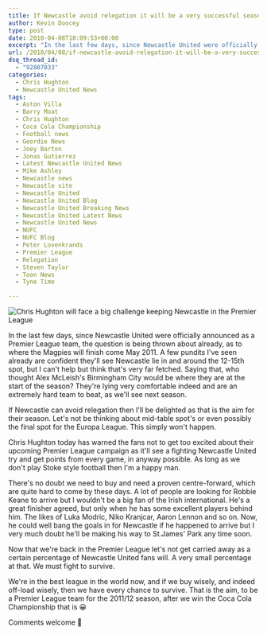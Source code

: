 ```yaml
---
title: If Newcastle avoid relegation it will be a very successful season in the Premier League
author: Kevin Doocey
type: post
date: 2010-04-08T18:09:53+00:00
excerpt: "In the last few days, since Newcastle United were officially announced as a Premier League team the question is being throw about already, as to where the Magpies will finish come May 2011. A few pundits I've seen already are confident they'll see Newcastle lie around the 12-15th spot, but I can't help but think that's very far fetched. Saying that, who thought Alex McLeish's Birmingham City would be where they are at the.. "
url: /2010/04/08/if-newcastle-avoid-relegation-it-will-be-a-very-successful-season-in-the-premier-league/
dsq_thread_id:
  - "92807033"
categories:
  - Chris Hughton
  - Newcastle United News
tags:
  - Aston Villa
  - Barry Moat
  - Chris Hughton
  - Coca Cola Championship
  - Football news
  - Geordie News
  - Joey Barton
  - Jonas Gutierrez
  - Latest Newcastle United News
  - Mike Ashley
  - Newcastle news
  - Newcastle site
  - Newcastle United
  - Newcastle United Blog
  - Newcastle United Breaking News
  - Newcastle United Latest News
  - Newcastle United News
  - NUFC
  - NUFC Blog
  - Peter Lovenkrands
  - Premier League
  - Relegation
  - Steven Taylor
  - Toon News
  - Tyne Time

---
```

![Chris Hughton will face a big challenge keeping Newcastle in the Premier League](http://static.guim.co.uk/sys-images/Football/Pix/pictures/2009/10/22/1256233158532/Chris-Hughton-001.jpg)

In the last few days, since Newcastle United were officially announced as a Premier League team, the question is being thrown about already, as to where the Magpies will finish come May 2011. A few pundits I've seen already are confident they'll see Newcastle lie in and around the 12-15th spot, but I can't help but think that's very far fetched. Saying that, who thought Alex  McLeish's Birmingham City would be where they are at the start of the season? They're lying very comfortable indeed and are an extremely hard team to beat, as we'll see next season.

If Newcastle can avoid relegation then I'll be delighted as that is the aim for their season. Let's not be thinking about mid-table spot's or even possibly the final spot for the Europa League. This simply won't happen.

Chris Hughton today has warned the fans not to get too excited about their upcoming Premier League campaign as it'll see a fighting Newcastle United try and get points from every game, in anyway possible. As long as we don't play Stoke style football then I'm a happy man.

There's no doubt we need to buy and need a proven centre-forward, which are quite hard to come by these days. A lot of people are looking for Robbie Keane to arrive but I wouldn't be a big fan of the Irish international. He's a great finisher agreed, but only when he has some excellent players behind him. The likes of Luka Modric, Niko Kranjcar, Aaron Lennon and so on. Now, he could well bang the goals in for Newcastle if he happened to arrive but I very much doubt he'll be making his way to St.James' Park any time soon.

Now that we're back in the Premier League let's not get carried away as a certain percentage of Newcastle United fans will. A very small percentage at that. We must fight to survive.

We're in the best league in the world now, and if we buy wisely, and indeed off-load wisely, then we have every chance to survive. That is the aim, to be a Premier League team for the 2011/12 season, after we win the Coca Cola Championship that is 😀

Comments welcome 🙂
